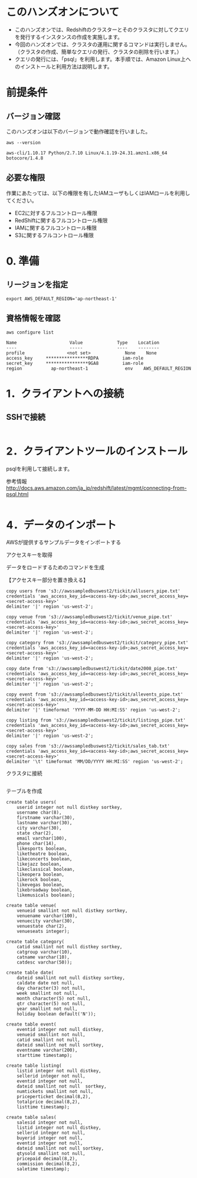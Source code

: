 # このハンズオンについて

- このハンズオンでは、Redshiftのクラスターとそのクラスタに対してクエリを発行するインスタンスの作成を実施します。
- 今回のハンズオンでは、クラスタの運用に関するコマンドは実行しません。（クラスタの作成、簡単なクエリの発行、クラスタの削除を行います。）
- クエリの発行には、「psql」を利用します。本手順では、Amazon Linux上へのインストールと利用方法は説明します。


# 前提条件

## バージョン確認

このハンズオンは以下のバージョンで動作確認を行いました。

```
aws --version
```

```
aws-cli/1.10.17 Python/2.7.10 Linux/4.1.19-24.31.amzn1.x86_64 botocore/1.4.8
```

## 必要な権限

作業にあたっては、以下の権限を有したIAMユーザもしくはIAMロールを利用してください。

- EC2に対するフルコントロール権限
- RedShiftに関するフルコントロール権限
- IAMに関するフルコントロール権限
- S3に関するフルコントロール権限


# 0. 準備

## リージョンを指定

```
export AWS_DEFAULT_REGION='ap-northeast-1'
```

## 資格情報を確認

```
aws configure list
```

```
Name                    Value             Type    Location
----                    -----             ----    --------
profile                <not set>             None    None
access_key     ****************RDPA         iam-role
secret_key     ****************9GA8         iam-role
region           ap-northeast-1              env    AWS_DEFAULT_REGION
```



# 1．クライアントへの接続

## SSHで接続

```

```


# 2．クライアントツールのインストール

psqlを利用して接続します。

参考情報
http://docs.aws.amazon.com/ja_jp/redshift/latest/mgmt/connecting-from-psql.html

```

```



# 4．データのインポート

AWSが提供するサンプルデータをインポートする

アクセスキーを取得

データをロードするためのコマンドを生成

【アクセスキー部分を置き換える】
```
copy users from 's3://awssampledbuswest2/tickit/allusers_pipe.txt' 
credentials 'aws_access_key_id=<access-key-id>;aws_secret_access_key=<secret-access-key>' 
delimiter '|' region 'us-west-2';

copy venue from 's3://awssampledbuswest2/tickit/venue_pipe.txt' 
credentials 'aws_access_key_id=<access-key-id>;aws_secret_access_key=<secret-access-key>' 
delimiter '|' region 'us-west-2';

copy category from 's3://awssampledbuswest2/tickit/category_pipe.txt' 
credentials 'aws_access_key_id=<access-key-id>;aws_secret_access_key=<secret-access-key>' 
delimiter '|' region 'us-west-2';

copy date from 's3://awssampledbuswest2/tickit/date2008_pipe.txt' 
credentials 'aws_access_key_id=<access-key-id>;aws_secret_access_key=<secret-access-key>' 
delimiter '|' region 'us-west-2';

copy event from 's3://awssampledbuswest2/tickit/allevents_pipe.txt' 
credentials 'aws_access_key_id=<access-key-id>;aws_secret_access_key=<secret-access-key>' 
delimiter '|' timeformat 'YYYY-MM-DD HH:MI:SS' region 'us-west-2';

copy listing from 's3://awssampledbuswest2/tickit/listings_pipe.txt' 
credentials 'aws_access_key_id=<access-key-id>;aws_secret_access_key=<secret-access-key>' 
delimiter '|' region 'us-west-2';

copy sales from 's3://awssampledbuswest2/tickit/sales_tab.txt'
credentials 'aws_access_key_id=<access-key-id>;aws_secret_access_key=<secret-access-key>'
delimiter '\t' timeformat 'MM/DD/YYYY HH:MI:SS' region 'us-west-2';
```


クラスタに接続
```

```

テーブルを作成

```
create table users(
	userid integer not null distkey sortkey,
	username char(8),
	firstname varchar(30),
	lastname varchar(30),
	city varchar(30),
	state char(2),
	email varchar(100),
	phone char(14),
	likesports boolean,
	liketheatre boolean,
	likeconcerts boolean,
	likejazz boolean,
	likeclassical boolean,
	likeopera boolean,
	likerock boolean,
	likevegas boolean,
	likebroadway boolean,
	likemusicals boolean);

create table venue(
	venueid smallint not null distkey sortkey,
	venuename varchar(100),
	venuecity varchar(30),
	venuestate char(2),
	venueseats integer);

create table category(
	catid smallint not null distkey sortkey,
	catgroup varchar(10),
	catname varchar(10),
	catdesc varchar(50));

create table date(
	dateid smallint not null distkey sortkey,
	caldate date not null,
	day character(3) not null,
	week smallint not null,
	month character(5) not null,
	qtr character(5) not null,
	year smallint not null,
	holiday boolean default('N'));

create table event(
	eventid integer not null distkey,
	venueid smallint not null,
	catid smallint not null,
	dateid smallint not null sortkey,
	eventname varchar(200),
	starttime timestamp);

create table listing(
	listid integer not null distkey,
	sellerid integer not null,
	eventid integer not null,
	dateid smallint not null  sortkey,
	numtickets smallint not null,
	priceperticket decimal(8,2),
	totalprice decimal(8,2),
	listtime timestamp);

create table sales(
	salesid integer not null,
	listid integer not null distkey,
	sellerid integer not null,
	buyerid integer not null,
	eventid integer not null,
	dateid smallint not null sortkey,
	qtysold smallint not null,
	pricepaid decimal(8,2),
	commission decimal(8,2),
	saletime timestamp);
```


